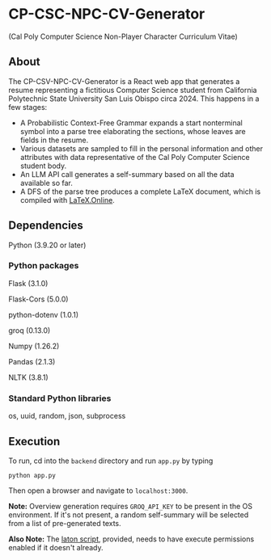 # CP-CSC-NPC-CV-Generator

(Cal Poly Computer Science Non-Player Character Curriculum Vitae)

## About

The CP-CSV-NPC-CV-Generator is a React web app that generates a resume representing a fictitious Computer Science student from California Polytechnic State University San Luis Obispo circa 2024.  This happens in a few stages:
* A Probabilistic Context-Free Grammar expands a start nonterminal symbol into a parse tree elaborating the sections, whose leaves are fields in the resume.
* Various datasets are sampled to fill in the personal information and other attributes with data representative of the Cal Poly Computer Science student body.
* An LLM API call generates a self-summary based on all the data available so far.
* A DFS of the parse tree produces a complete LaTeX document, which is compiled with [LaTeX.Online](https://latexonline.cc).

## Dependencies

Python (3.9.20 or later)

### Python packages

Flask (3.1.0) 

Flask-Cors (5.0.0) 

python-dotenv (1.0.1) 

groq (0.13.0) 

Numpy (1.26.2)

Pandas (2.1.3)

NLTK (3.8.1)



### Standard Python libraries

os, uuid, random, json, subprocess

## Execution

To run, cd into the `backend` directory and run `app.py` by typing

```python app.py```

Then open a browser and navigate to `localhost:3000`.


**Note:** Overview generation requires `GROQ_API_KEY` to be present in the OS environment. If it's not present, a random self-summary will be selected
from a list of pre-generated texts.

**Also Note:** The [laton script](https://github.com/aslushnikov/latex-online), provided, needs to have execute permissions enabled if it doesn't already.

